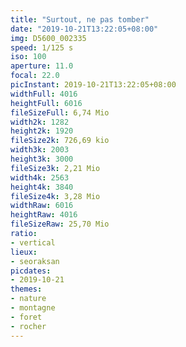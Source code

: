 ```yaml
---
title: "Surtout, ne pas tomber"
date: "2019-10-21T13:22:05+08:00"
img: D5600_002335
speed: 1/125 s
iso: 100
aperture: 11.0
focal: 22.0
picInstant: 2019-10-21T13:22:05+08:00
widthFull: 4016
heightFull: 6016
fileSizeFull: 6,74 Mio
width2k: 1282
height2k: 1920
fileSize2k: 726,69 kio
width3k: 2003
height3k: 3000
fileSize3k: 2,21 Mio
width4k: 2563
height4k: 3840
fileSize4k: 3,28 Mio
widthRaw: 6016
heightRaw: 4016
fileSizeRaw: 25,70 Mio
ratio:
- vertical
lieux:
- seoraksan
picdates:
- 2019-10-21
themes:
- nature
- montagne
- foret
- rocher
---
```


